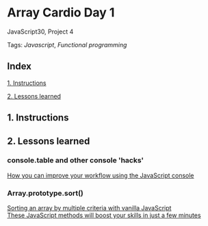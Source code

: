 # Array Cardio Day 1
JavaScript30, Project 4

Tags: *Javascript*, *Functional programming*


## Index

[1. Instructions](#1-instructions/) 

[2. Lessons learned](#2-lessons-learned)



## 1. Instructions



## 2. Lessons learned
### console.table and other console 'hacks'
[How you can improve your workflow using the JavaScript console](https://medium.freecodecamp.org/how-you-can-improve-your-workflow-using-the-javascript-console-bdd7823a9472)  

### Array.prototype.sort()
[Sorting an array by multiple criteria with vanilla JavaScript](https://gomakethings.com/sorting-an-array-by-multiple-criteria-with-vanilla-javascript/)  
[These JavaScript methods will boost your skills in just a few minutes](https://medium.freecodecamp.org/7-javascript-methods-that-will-boost-your-skills-in-less-than-8-minutes-4cc4c3dca03f)  
